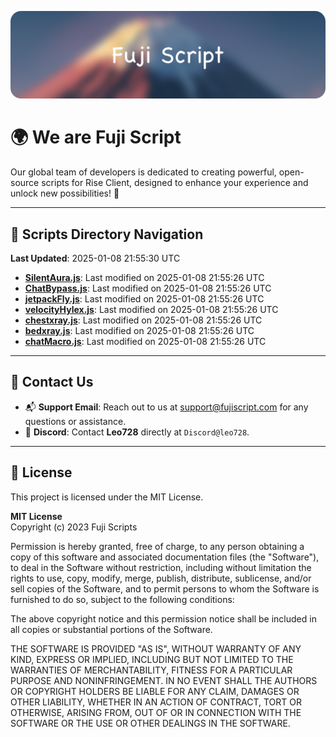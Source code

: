 ![Banner](.github/b.webp)

# 🌍 **We are Fuji Script**

Our global team of developers is dedicated to creating powerful, open-source scripts for Rise Client, designed to enhance your experience and unlock new possibilities! 🌟

---
<!-- SCRIPTS_NAVIGATION_START -->
## 📂 **Scripts Directory Navigation**

**Last Updated**: 2025-01-08 21:55:30 UTC

- **[SilentAura.js](scripts/SilentAura.js)**: Last modified on 2025-01-08 21:55:26 UTC
- **[ChatBypass.js](scripts/ChatBypass.js)**: Last modified on 2025-01-08 21:55:26 UTC
- **[jetpackFly.js](scripts/jetpackFly.js)**: Last modified on 2025-01-08 21:55:26 UTC
- **[velocityHylex.js](scripts/velocityHylex.js)**: Last modified on 2025-01-08 21:55:26 UTC
- **[chestxray.js](scripts/chestxray.js)**: Last modified on 2025-01-08 21:55:26 UTC
- **[bedxray.js](scripts/bedxray.js)**: Last modified on 2025-01-08 21:55:26 UTC
- **[chatMacro.js](scripts/chatMacro.js)**: Last modified on 2025-01-08 21:55:26 UTC

<!-- SCRIPTS_NAVIGATION_END -->

---

## 💬 **Contact Us**  
- 📬 **Support Email**: Reach out to us at [support@fujiscript.com](mailto:support@fujiscript.com) for any questions or assistance.  
- 💬 **Discord**: Contact **Leo728** directly at `Discord@leo728`.

---

## 📜 **License**

This project is licensed under the MIT License.  

**MIT License**  
Copyright (c) 2023 Fuji Scripts  

Permission is hereby granted, free of charge, to any person obtaining a copy of this software and associated documentation files (the "Software"), to deal in the Software without restriction, including without limitation the rights to use, copy, modify, merge, publish, distribute, sublicense, and/or sell copies of the Software, and to permit persons to whom the Software is furnished to do so, subject to the following conditions:  

The above copyright notice and this permission notice shall be included in all copies or substantial portions of the Software.  

THE SOFTWARE IS PROVIDED "AS IS", WITHOUT WARRANTY OF ANY KIND, EXPRESS OR IMPLIED, INCLUDING BUT NOT LIMITED TO THE WARRANTIES OF MERCHANTABILITY, FITNESS FOR A PARTICULAR PURPOSE AND NONINFRINGEMENT. IN NO EVENT SHALL THE AUTHORS OR COPYRIGHT HOLDERS BE LIABLE FOR ANY CLAIM, DAMAGES OR OTHER LIABILITY, WHETHER IN AN ACTION OF CONTRACT, TORT OR OTHERWISE, ARISING FROM, OUT OF OR IN CONNECTION WITH THE SOFTWARE OR THE USE OR OTHER DEALINGS IN THE SOFTWARE.  
